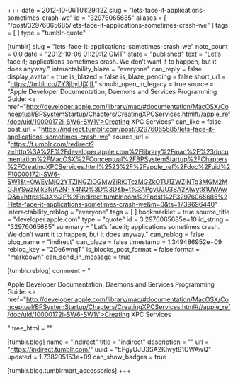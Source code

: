 +++
date = 2012-10-06T01:29:12Z
slug = "lets-face-it-applications-sometimes-crash-we"
id = "32976065685"
aliases = [ "/post/32976065685/lets-face-it-applications-sometimes-crash-we" ]
tags = [ ]
type = "tumblr-quote"

[tumblr]
slug = "lets-face-it-applications-sometimes-crash-we"
note_count = 0.0
date = "2012-10-06 01:29:12 GMT"
state = "published"
text = "Let’s face it; applications sometimes crash. We don’t want it to happen, but it does anyway."
interactability_blaze = "everyone"
can_reply = false
display_avatar = true
is_blazed = false
is_blaze_pending = false
short_url = "https://tmblr.co/ZY3jbyUjXjIL"
should_open_in_legacy = true
source = "Apple Developer Documentation, Daemons and Services Programming Guide: <a href=\"http://developer.apple.com/library/mac/#documentation/MacOSX/Conceptual/BPSystemStartup/Chapters/CreatingXPCServices.html#//apple_ref/doc/uid/10000172i-SW6-SW1\">Creating XPC Services</a>"
can_like = false
post_url = "https://indirect.tumblr.com/post/32976065685/lets-face-it-applications-sometimes-crash-we"
source_url = "https://t.umblr.com/redirect?z=http%3A%2F%2Fdeveloper.apple.com%2Flibrary%2Fmac%2F%23documentation%2FMacOSX%2FConceptual%2FBPSystemStartup%2FChapters%2FCreatingXPCServices.html%2523%2F%2Fapple_ref%2Fdoc%2Fuid%2F10000172i-SW6-SW1&t=OWEyMjQ2YTZlNGZlOGMwZjRiOTczMGZkOTU1ZWZjNTg3MGM2MGJiYSwzMjk3NjA2NTY4NQ%3D%3D&b=t%3APgyUJU3SA2Klwyt81UWAwQ&p=https%3A%2F%2Findirect.tumblr.com%2Fpost%2F32976065685%2Flets-face-it-applications-sometimes-crash-we&m=0&ts=1739696440"
interactability_reblog = "everyone"
tags = [ ]
bookmarklet = true
source_title = "developer.apple.com"
type = "quote"
id = 3.2976065685e+10
id_string = "32976065685"
summary = "Let’s face it; applications sometimes crash. We don’t want it to happen, but it does anyway."
can_reblog = false
blog_name = "indirect"
can_blaze = false
timestamp = 1.349486952e+09
reblog_key = "2De6wnqT"
is_blocks_post_format = false
format = "markdown"
can_send_in_message = true

[tumblr.reblog]
comment = "<p>Apple Developer Documentation, Daemons and Services Programming Guide: <a href=\"http://developer.apple.com/library/mac/#documentation/MacOSX/Conceptual/BPSystemStartup/Chapters/CreatingXPCServices.html#//apple_ref/doc/uid/10000172i-SW6-SW1\">Creating XPC Services</a></p>"
tree_html = ""

[tumblr.blog]
name = "indirect"
title = "indirect"
description = ""
url = "https://indirect.tumblr.com/"
uuid = "t:PgyUJU3SA2Klwyt81UWAwQ"
updated = 1.738205153e+09
can_show_badges = true

[tumblr.blog.tumblrmart_accessories]
+++
